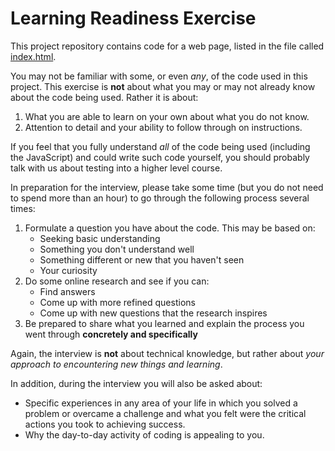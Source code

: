 Learning Readiness Exercise
===

This project repository contains code for a web page, listed in the
file called [index.html](index.html). 

You may not be familiar with some, or even _any_, of the code used in this project. This exercise 
is **not** about what you may or may not already know about the code being used. Rather it
is about:

1. What you are able to learn on your own about what you do not know.
2. Attention to detail and your ability to follow through on instructions.

If you feel that you fully understand _all_ of the code being used (including the JavaScript) and 
could write such code yourself, you should probably talk with us about testing into a higher level course.

In preparation for the interview, please take some time (but you do not need to spend more than an hour) to
go through the following process several times:

1. Formulate a question you have about the code. This may be based on:
    * Seeking basic understanding
    * Something you don't understand well
    * Something different or new that you haven't seen
    * Your curiosity
2. Do some online research and see if you can:
    * Find answers
    * Come up with more refined questions
    * Come up with new questions that the research inspires
3. Be prepared to share what you learned and explain the process you 
went through **concretely and specifically**
    
Again, the interview is **not** about technical knowledge, but rather about _your
approach to encountering new things and learning_. 

In addition, during the interview you will also be asked about:

* Specific experiences in any area of your life in which you solved a problem or overcame
a challenge and what you felt were the critical actions you took to achieving success.
* Why the day-to-day activity of coding is appealing to you.

